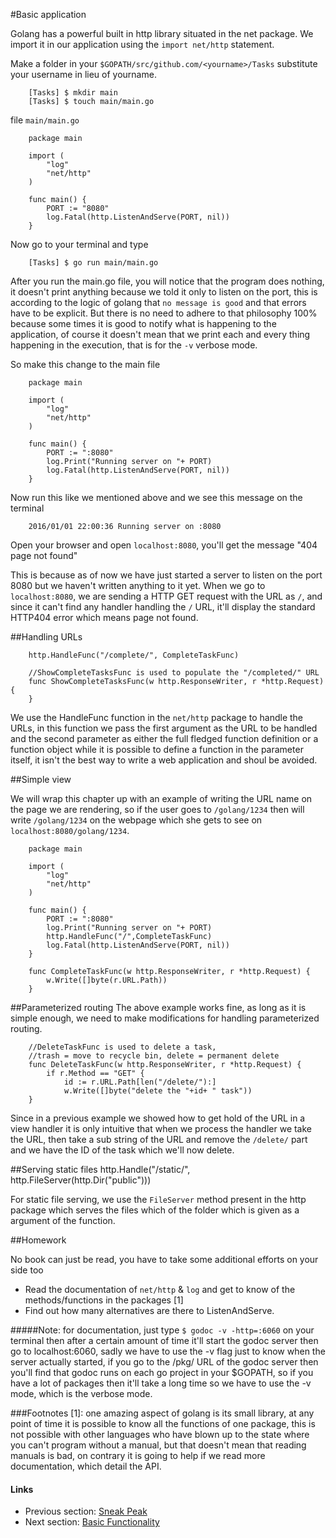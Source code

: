 #Basic application

Golang has a powerful built in http library situated in the net package. We import it in our application using the 
`import net/http` statement.

Make a folder in your `$GOPATH/src/github.com/<yourname>/Tasks` substitute your username in lieu of yourname.

		[Tasks] $ mkdir main
		[Tasks] $ touch main/main.go
	
file `main/main.go`

		package main
		
		import (
			"log"
			"net/http"
		)
		
		func main() {
			PORT := "8080"
			log.Fatal(http.ListenAndServe(PORT, nil))
		}

Now go to your terminal and type

		[Tasks] $ go run main/main.go

After you run the main.go file, you will notice that the program does nothing, it doesn't print anything because we told it
only to listen on the port, this is according to the logic of golang that `no message is good` and that errors have to be explicit. But there is no
need to adhere to that philosophy 100% because some times it is good to notify what is happening to the application, of course it doesn't mean that
we print each and every thing happening in the execution, that is for the `-v` verbose mode.

So make this change to the main file

		package main
		
		import (
			"log"
			"net/http"
		)
		
		func main() {
			PORT := ":8080"
			log.Print("Running server on "+ PORT)
			log.Fatal(http.ListenAndServe(PORT, nil))
		} 

Now run this like we mentioned above and we see this message on the terminal

		2016/01/01 22:00:36 Running server on :8080

Open your browser and open `localhost:8080`, you'll get the message "404 page not found"

This is because as of now we have just started a server to listen on the port 8080 but we haven't written anything to it yet. When we go to
`localhost:8080`, we are sending a HTTP GET request with the URL as `/`, and since it can't find any handler handling the `/` URL, it'll display
the standard HTTP404 error which means page not found.

##Handling URLs

		http.HandleFunc("/complete/", CompleteTaskFunc)
		
		//ShowCompleteTasksFunc is used to populate the "/completed/" URL
		func ShowCompleteTasksFunc(w http.ResponseWriter, r *http.Request) {
		}

We use the HandleFunc function in the `net/http` package to handle the URLs, in this function we pass the first argument
as the URL to be handled and the second parameter as either the full fledged function definition or a function object
while it is possible to define a function in the parameter itself, it isn't the best way to write a web application and shoul
be avoided.

##Simple view

We will wrap this chapter up with an example of writing the URL name on the page we are rendering, so if the user goes to `/golang/1234` then
will write `/golang/1234` on the webpage which she gets to see on `localhost:8080/golang/1234`.

		package main
		
		import (
			"log"
			"net/http"
		)
		
		func main() {
			PORT := ":8080"
			log.Print("Running server on "+ PORT)
			http.HandleFunc("/",CompleteTaskFunc)
			log.Fatal(http.ListenAndServe(PORT, nil))
		}
		
		func CompleteTaskFunc(w http.ResponseWriter, r *http.Request) {
			w.Write([]byte(r.URL.Path))
		}

##Parameterized routing
The above example works fine, as long as it is simple enough, we need to make modifications for handling parameterized routing.

		//DeleteTaskFunc is used to delete a task, 
		//trash = move to recycle bin, delete = permanent delete
		func DeleteTaskFunc(w http.ResponseWriter, r *http.Request) {
			if r.Method == "GET" {
				id := r.URL.Path[len("/delete/"):]
				w.Write([]byte("delete the "+id+ " task"))
		}

Since in a previous example we showed how to get hold of the URL in a view handler it is only intuitive that when we process the handler
we take the URL, then take a sub string of the URL and remove the `/delete/` part and we have the ID of the task which we'll now delete.

##Serving static files
		http.Handle("/static/", http.FileServer(http.Dir("public")))

For static file serving, we use the `FileServer` method present in the http package which serves the files which of the folder which is given
as a argument of the function.

##Homework

No book can just be read, you have to take some additional efforts on your side too

-  Read the documentation of `net/http` & `log` and get to know of the methods/functions in the packages [1]
-  Find out how many alternatives are there to ListenAndServe.


#####Note:
for documentation, just type `$ godoc -v -http=:6060` on your terminal then after a certain amount of time it'll start the godoc server
then go to localhost:6060, sadly we have to use the -v flag just to know when the server actually started, if you go to the /pkg/ URL of the
godoc server then you'll find that godoc runs on each go project in your $GOPATH, so if you have a lot of packages then it'll take a long time
so we have to use the -v mode, which is the verbose mode.


###Footnotes
[1]: one amazing aspect of golang is its small library, at any point of time it is possible to know all the functions of one package, this is not
possible with other languages who have blown up to the state where you can't program without a manual, but that doesn't mean that reading manuals
is bad, on contrary it is going to help if we read more documentation, which detail the API.

#### Links

- Previous section: [Sneak Peak](1.1servers.md)
- Next section:  [Basic Functionality](content/2.1functionality.md)